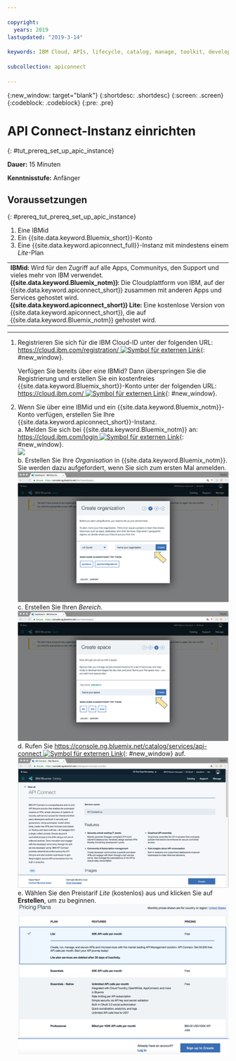 ```yaml
---

copyright:
  years: 2019
lastupdated: "2019-3-14"

keywords: IBM Cloud, APIs, lifecycle, catalog, manage, toolkit, develop, dev portal, tutorials

subcollection: apiconnect

---
```


{:new_window: target="blank"}
{:shortdesc: .shortdesc}
{:screen: .screen}
{:codeblock: .codeblock}
{:pre: .pre}

# API Connect-Instanz einrichten
{: #tut_prereq_set_up_apic_instance}

**Dauer:** 15 Minuten
  
**Kenntnisstufe:** Anfänger  


## Voraussetzungen
{: #prereq_tut_prereq_set_up_apic_instance}

1. Eine IBMid
2. Ein {{site.data.keyword.Bluemix_short}}-Konto
3. Eine {{site.data.keyword.apiconnect_full}}-Instanz mit mindestens einem _Lite_-Plan


<table>
  <tr><td><b>IBMid:</b> Wird für den Zugriff auf alle Apps, Communitys, den Support und vieles mehr von IBM verwendet.
    <br>
    <b>{{site.data.keyword.Bluemix_notm}}</b>: Die Cloudplattform von IBM, auf der {{site.data.keyword.apiconnect_short}} zusammen mit anderen Apps und Services gehostet wird.<br>
    <b>{{site.data.keyword.apiconnect_short}} Lite:</b> Eine kostenlose Version von {{site.data.keyword.apiconnect_short}}, die auf {{site.data.keyword.Bluemix_notm}} gehostet wird.</td></tr>
  </table>  


---


1. Registrieren Sie sich für die IBM Cloud-ID unter der folgenden URL: [https://cloud.ibm.com/registration/ ![Symbol für externen Link](../icons/launch-glyph.svg "Symbol für externen Link")](https://cloud.ibm.com/registration/){: #new_window}.

	Verfügen Sie bereits über eine IBMid? Dann überspringen Sie die Registrierung und erstellen Sie ein kostenfreies {{site.data.keyword.Bluemix_short}}-Konto unter der folgenden URL: [https://cloud.ibm.com/ ![Symbol für externen Link](../icons/launch-glyph.svg "Symbol für externen Link")](https://cloud.ibm.com/){: #new_window}.  

2. Wenn Sie über eine IBMid und ein {{site.data.keyword.Bluemix_notm}}-Konto verfügen, erstellen Sie Ihre {{site.data.keyword.apiconnect_short}}-Instanz.  
  a. Melden Sie sich bei {{site.data.keyword.Bluemix_notm}} an: [https://cloud.ibm.com/login ![Symbol für externen Link](../icons/launch-glyph.svg "Symbol für externen Link")](https://cloud.ibm.com/login){: #new_window}.  
  ![](images/cloud_login_page.png)  
  b. Erstellen Sie Ihre _Organisation_ in {{site.data.keyword.Bluemix_notm}}. Sie werden dazu aufgefordert, wenn Sie sich zum ersten Mal anmelden.  
  ![](images/prereqs-2.png)
  c. Erstellen Sie Ihren _Bereich_.  
  ![](images/prereqs-3.png)
  d. Rufen Sie [https://console.ng.bluemix.net/catalog/services/api-connect ![Symbol für externen Link](../icons/launch-glyph.svg "Symbol für externen Link")](https://console.ng.bluemix.net/catalog/services/api-connect){: #new_window} auf.  
  ![](images/prereqs-4.png)  
  e. Wählen Sie den Preistarif _Lite_ (kostenlos) aus und klicken Sie auf **Erstellen**, um zu beginnen.  
  ![](images/lite-plan.png)  
